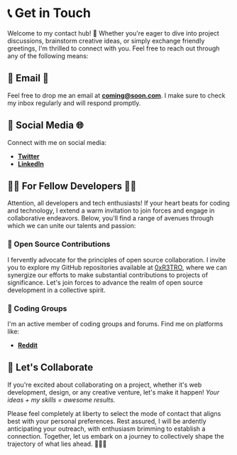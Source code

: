 <!-- Website created by 0xR3TR0. All rights reserved. -->
# 📞 Get in Touch

Welcome to my contact hub! 🌟 Whether you're eager to dive into project discussions, brainstorm creative ideas, or simply exchange friendly greetings, I'm thrilled to connect with you. Feel free to reach out through any of the following means:

## 📧 Email 💌
Feel free to drop me an email at **coming@soon.com**. I make sure to check my inbox regularly and will respond promptly.

## 💬 Social Media 🌐
Connect with me on social media:

- [**Twitter** ](https://twitter.com)
- [**LinkedIn**](https://linkedin.com)

<!-- ## 🌐 Portfolio Website 🚀
Explore my [portfolio website](https://blank) to discover my past projects, skills, and expertise.

## 📝 Blog ✍️
I am the curator of a [blog](https://blank) that serves as a platform for me to disseminate insights, offer comprehensive tutorials, and articulate contemplations encompassing a diverse array of technological subjects. This space invites you to immerse yourself fully in the realm of coding, embracing an opportunity to embark on an intellectual journey in the company of my perspectives and expertise. -->

## 👩‍💻 For Fellow Developers 👨‍💻
Attention, all developers and tech enthusiasts! If your heart beats for coding and technology, I extend a warm invitation to join forces and engage in collaborative endeavors. Below, you'll find a range of avenues through which we can unite our talents and passion:

### 🚀 Open Source Contributions
I fervently advocate for the principles of open source collaboration. I invite you to explore my GitHub repositories available at [0xR3TRO](https://github.com/0xR3TRO), where we can synergize our efforts to make substantial contributions to projects of significance. Let's join forces to advance the realm of open source development in a collective spirit.

<!-- ### 📚 Tech Discussions
Join me in tech discussions and knowledge sharing on platforms like:

- **Dev.to**: [@YourDevToProfile](https://dev.to/YourDevToProfile)
- **Stack Overflow**: [YourStackOverflowProfile](https://stackoverflow.com/users/YourStackOverflowProfile) -->

### 👥 Coding Groups
I'm an active member of coding groups and forums. Find me on platforms like:

- [**Reddit**](htttps:reddit.com/home)
<!-- - **Discord** -->

## 🤝 Let's Collaborate
If you're excited about collaborating on a project, whether it's web development, design, or any creative venture, let's make it happen! *Your ideas + my skills = awesome results.*

Please feel completely at liberty to select the mode of contact that aligns best with your personal preferences. Rest assured, I will be ardently anticipating your outreach, with enthusiasm brimming to establish a connection. Together, let us embark on a journey to collectively shape the trajectory of what lies ahead. 🌟🌐🚀